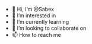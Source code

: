 - 👋 Hi, I’m @Sabex
- 👀 I’m interested in 
- 🌱 I’m currently learning 
- 💞️ I’m looking to collaborate on 
- 📫 How to reach me 
